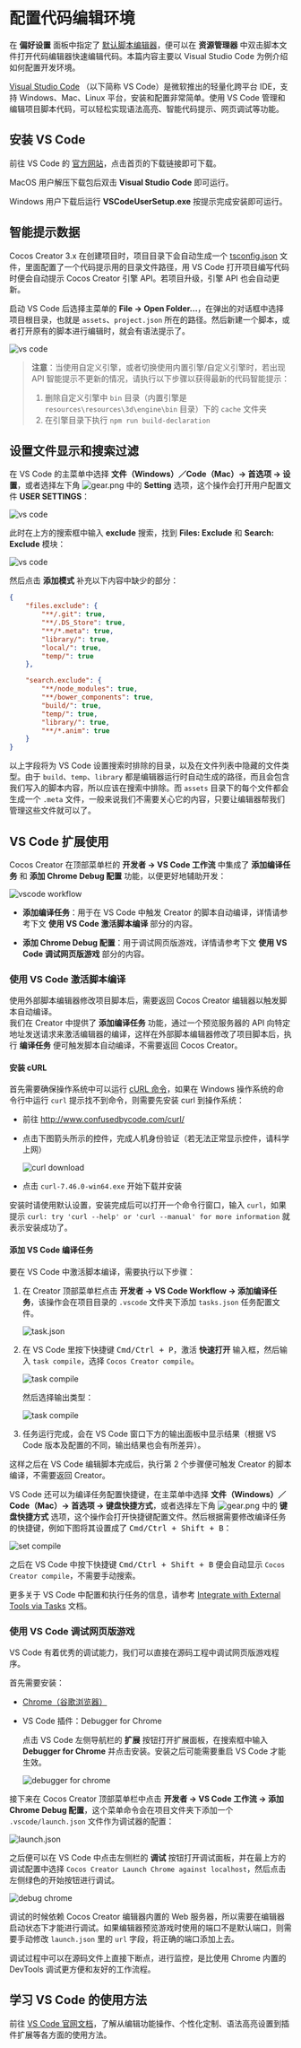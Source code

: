 # 配置代码编辑环境

在 **偏好设置** 面板中指定了 [默认脚本编辑器](../editor/preferences/index.md#%E5%A4%96%E9%83%A8%E7%A8%8B%E5%BA%8F)，便可以在 **资源管理器** 中双击脚本文件打开代码编辑器快速编辑代码。本篇内容主要以 Visual Studio Code 为例介绍如何配置开发环境。

[Visual Studio Code](https://code.visualstudio.com/) （以下简称 VS Code）是微软推出的轻量化跨平台 IDE，支持 Windows、Mac、Linux 平台，安装和配置非常简单。使用 VS Code 管理和编辑项目脚本代码，可以轻松实现语法高亮、智能代码提示、网页调试等功能。

## 安装 VS Code

前往 VS Code 的 [官方网站](https://code.visualstudio.com/)，点击首页的下载链接即可下载。

MacOS 用户解压下载包后双击 **Visual Studio Code** 即可运行。

Windows 用户下载后运行 **VSCodeUserSetup.exe** 按提示完成安装即可运行。

## 智能提示数据

Cocos Creator 3.x 在创建项目时，项目目录下会自动生成一个 [tsconfig.json](tsconfig.md) 文件，里面配置了一个代码提示用的目录文件路径，用 VS Code 打开项目编写代码时便会自动提示 Cocos Creator 引擎 API。若项目升级，引擎 API 也会自动更新。

启动 VS Code 后选择主菜单的 **File -> Open Folder...**，在弹出的对话框中选择项目根目录，也就是 `assets`、`project.json` 所在的路径。然后新建一个脚本，或者打开原有的脚本进行编辑时，就会有语法提示了。

![vs code](coding-setup/vscode.png)

> **注意**：当使用自定义引擎，或者切换使用内置引擎/自定义引擎时，若出现 API 智能提示不更新的情况，请执行以下步骤以获得最新的代码智能提示：
>
> 1. 删除自定义引擎中 `bin` 目录（内置引擎是 `resources\resources\3d\engine\bin` 目录）下的 `cache` 文件夹
> 2. 在引擎目录下执行 `npm run build-declaration`

## 设置文件显示和搜索过滤

在 VS Code 的主菜单中选择 **文件（Windows）／Code（Mac）-> 首选项 -> 设置**，或者选择左下角 ![gear.png](coding-setup/gear.png) 中的 **Setting** 选项，这个操作会打开用户配置文件 **USER SETTINGS**：

![vs code](coding-setup/vscode-setting.png)

此时在上方的搜索框中输入 **exclude** 搜索，找到 **Files: Exclude** 和 **Search: Exclude** 模块：

![vs code](coding-setup/vscode-exclude.png)

然后点击 **添加模式** 补充以下内容中缺少的部分：

```json
{
    "files.exclude": {
        "**/.git": true,
        "**/.DS_Store": true,
        "**/*.meta": true,
        "library/": true,
        "local/": true,
        "temp/": true
    },

    "search.exclude": {
        "**/node_modules": true,
        "**/bower_components": true,
        "build/": true,
        "temp/": true,
        "library/": true,
        "**/*.anim": true
    }
}
```

以上字段将为 VS Code 设置搜索时排除的目录，以及在文件列表中隐藏的文件类型。由于 `build`、`temp`、`library` 都是编辑器运行时自动生成的路径，而且会包含我们写入的脚本内容，所以应该在搜索中排除。而 `assets` 目录下的每个文件都会生成一个 `.meta` 文件，一般来说我们不需要关心它的内容，只要让编辑器帮我们管理这些文件就可以了。

## VS Code 扩展使用

Cocos Creator 在顶部菜单栏的 **开发者 -> VS Code 工作流** 中集成了 **添加编译任务** 和 **添加 Chrome Debug 配置** 功能，以便更好地辅助开发：

![vscode workflow](coding-setup/vscode-workflow.png)

- **添加编译任务**：用于在 VS Code 中触发 Creator 的脚本自动编译，详情请参考下文 **使用 VS Code 激活脚本编译** 部分的内容。

- **添加 Chrome Debug 配置**：用于调试网页版游戏，详情请参考下文 **使用 VS Code 调试网页版游戏** 部分的内容。

### 使用 VS Code 激活脚本编译

使用外部脚本编辑器修改项目脚本后，需要返回 Cocos Creator 编辑器以触发脚本自动编译。<br>
我们在 Creator 中提供了 **添加编译任务** 功能，通过一个预览服务器的 API 向特定地址发送请求来激活编辑器的编译，这样在外部脚本编辑器修改了项目脚本后，执行 **编译任务** 便可触发脚本自动编译，不需要返回 Cocos Creator。

#### 安装 cURL

首先需要确保操作系统中可以运行 [cURL 命令](https://curl.haxx.se/)，如果在 Windows 操作系统的命令行中运行 `curl` 提示找不到命令，则需要先安装 curl 到操作系统：

- 前往 <http://www.confusedbycode.com/curl/>

- 点击下图箭头所示的控件，完成人机身份验证（若无法正常显示控件，请科学上网）

    ![curl download](coding-setup/curl_download.jpg)

- 点击 `curl-7.46.0-win64.exe` 开始下载并安装

安装时请使用默认设置，安装完成后可以打开一个命令行窗口，输入 `curl`，如果提示 `curl: try 'curl --help' or 'curl --manual' for more information` 就表示安装成功了。

#### 添加 VS Code 编译任务

要在 VS Code 中激活脚本编译，需要执行以下步骤：

1. 在 Creator 顶部菜单栏点击 **开发者 -> VS Code Workflow -> 添加编译任务**，该操作会在项目目录的 `.vscode` 文件夹下添加 `tasks.json` 任务配置文件。

    ![task.json](coding-setup/tasks-json.png)

2. 在 VS Code 里按下快捷键 <kbd>Cmd/Ctrl + P</kbd>，激活 **快速打开** 输入框，然后输入 `task compile`，选择 `Cocos Creator compile`。

    ![task compile](coding-setup/task-compile.png)

    然后选择输出类型：

    ![task compile](coding-setup/run-task.png)

3. 任务运行完成，会在 VS Code 窗口下方的输出面板中显示结果（根据 VS Code 版本及配置的不同，输出结果也会有所差异）。

这样之后在 VS Code 编辑脚本完成后，执行第 2 个步骤便可触发 Creator 的脚本编译，不需要返回 Creator。

VS Code 还可以为编译任务配置快捷键，在主菜单中选择 **文件（Windows）／Code（Mac）-> 首选项 -> 键盘快捷方式**，或者选择左下角 ![gear.png](coding-setup/gear.png) 中的 **键盘快捷方式** 选项，这个操作会打开快捷键配置文件。然后根据需要修改编译任务的快捷键，例如下图将其设置成了 <kbd>Cmd/Ctrl + Shift + B</kbd>：

![set compile](coding-setup/set-compile.png)

之后在 VS Code 中按下快捷键 <kbd>Cmd/Ctrl + Shift + B</kbd> 便会自动显示 `Cocos Creator compile`，不需要手动搜索。

更多关于 VS Code 中配置和执行任务的信息，请参考 [Integrate with External Tools via Tasks](https://code.visualstudio.com/docs/editor/tasks) 文档。

### 使用 VS Code 调试网页版游戏

VS Code 有着优秀的调试能力，我们可以直接在源码工程中调试网页版游戏程序。

首先需要安装：

- [Chrome（谷歌浏览器）](https://www.google.com/chrome/)

- VS Code 插件：Debugger for Chrome

  点击 VS Code 左侧导航栏的 **扩展** 按钮打开扩展面板，在搜索框中输入 **Debugger for Chrome** 并点击安装。安装之后可能需要重启 VS Code 才能生效。

  ![debugger for chrome](coding-setup/debugger-for-chrome.png)

接下来在 Cocos Creator 顶部菜单栏中点击 **开发者 -> VS Code 工作流 -> 添加 Chrome Debug 配置**，这个菜单命令会在项目文件夹下添加一个 `.vscode/launch.json` 文件作为调试器的配置：

![launch.json](coding-setup/launch-json.png)

之后便可以在 VS Code 中点击左侧栏的 **调试** 按钮打开调试面板，并在最上方的调试配置中选择 `Cocos Creator Launch Chrome against localhost`，然后点击左侧绿色的开始按钮进行调试。

![debug chrome](coding-setup/debug-chrome.png)

调试的时候依赖 Cocos Creator 编辑器内置的 Web 服务器，所以需要在编辑器启动状态下才能进行调试。如果编辑器预览游戏时使用的端口不是默认端口，则需要手动修改 `launch.json` 里的 `url` 字段，将正确的端口添加上去。

调试过程中可以在源码文件上直接下断点，进行监控，是比使用 Chrome 内置的 DevTools 调试更方便和友好的工作流程。

## 学习 VS Code 的使用方法

前往 [VS Code 官网文档](https://code.visualstudio.com/Docs)，了解从编辑功能操作、个性化定制、语法高亮设置到插件扩展等各方面的使用方法。
